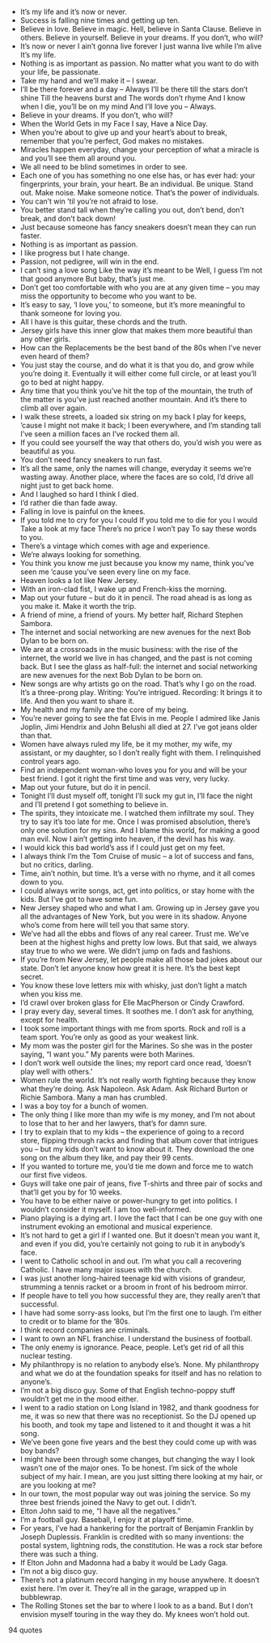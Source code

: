  - It’s my life and it’s now or never.
 - Success is falling nine times and getting up ten.
 - Believe in love. Believe in magic. Hell, believe in Santa Clause. Believe in others. Believe in yourself. Believe in your dreams. If you don’t, who will?
 - It’s now or never I ain’t gonna live forever I just wanna live while I’m alive It’s my life.
 - Nothing is as important as passion. No matter what you want to do with your life, be passionate.
 - Take my hand and we’ll make it – I swear.
 - I’ll be there forever and a day – Always I’ll be there till the stars don’t shine Till the heavens burst and The words don’t rhyme And I know when I die, you’ll be on my mind And I’ll love you – Always.
 - Believe in your dreams. If you don’t, who will?
 - When the World Gets in my Face I say, Have a Nice Day.
 - When you’re about to give up and your heart’s about to break, remember that you’re perfect, God makes no mistakes.
 - Miracles happen everyday, change your perception of what a miracle is and you’ll see them all around you.
 - We all need to be blind sometimes in order to see.
 - Each one of you has something no one else has, or has ever had: your fingerprints, your brain, your heart. Be an individual. Be unique. Stand out. Make noise. Make someone notice. That’s the power of individuals.
 - You can’t win ’til you’re not afraid to lose.
 - You better stand tall when they’re calling you out, don’t bend, don’t break, and don’t back down!
 - Just because someone has fancy sneakers doesn’t mean they can run faster.
 - Nothing is as important as passion.
 - I like progress but I hate change.
 - Passion, not pedigree, will win in the end.
 - I can’t sing a love song Like the way it’s meant to be Well, I guess I’m not that good anymore But baby, that’s just me.
 - Don’t get too comfortable with who you are at any given time – you may miss the opportunity to become who you want to be.
 - It’s easy to say, ‘I love you,’ to someone, but it’s more meaningful to thank someone for loving you.
 - All I have is this guitar, these chords and the truth.
 - Jersey girls have this inner glow that makes them more beautiful than any other girls.
 - How can the Replacements be the best band of the 80s when I’ve never even heard of them?
 - You just stay the course, and do what it is that you do, and grow while you’re doing it. Eventually it will either come full circle, or at least you’ll go to bed at night happy.
 - Any time that you think you’ve hit the top of the mountain, the truth of the matter is you’ve just reached another mountain. And it’s there to climb all over again.
 - I walk these streets, a loaded six string on my back I play for keeps, ’cause I might not make it back; I been everywhere, and I’m standing tall I’ve seen a million faces an I’ve rocked them all.
 - If you could see yourself the way that others do, you’d wish you were as beautiful as you.
 - You don’t need fancy sneakers to run fast.
 - It’s all the same, only the names will change, everyday it seems we’re wasting away. Another place, where the faces are so cold, I’d drive all night just to get back home.
 - And I laughed so hard I think I died.
 - I’d rather die than fade away.
 - Falling in love is painful on the knees.
 - If you told me to cry for you I could If you told me to die for you I would Take a look at my face There’s no price I won’t pay To say these words to you.
 - There’s a vintage which comes with age and experience.
 - We’re always looking for something.
 - You think you know me just because you know my name, think you’ve seen me ’cause you’ve seen every line on my face.
 - Heaven looks a lot like New Jersey.
 - With an iron-clad fist, I wake up and French-kiss the morning.
 - Map out your future – but do it in pencil. The road ahead is as long as you make it. Make it worth the trip.
 - A friend of mine, a friend of yours. My better half, Richard Stephen Sambora.
 - The internet and social networking are new avenues for the next Bob Dylan to be born on.
 - We are at a crossroads in the music business: with the rise of the internet, the world we live in has changed, and the past is not coming back. But I see the glass as half-full: the internet and social networking are new avenues for the next Bob Dylan to be born on.
 - New songs are why artists go on the road. That’s why I go on the road. It’s a three-prong play. Writing: You’re intrigued. Recording: It brings it to life. And then you want to share it.
 - My health and my family are the core of my being.
 - You’re never going to see the fat Elvis in me. People I admired like Janis Joplin, Jimi Hendrix and John Belushi all died at 27. I’ve got jeans older than that.
 - Women have always ruled my life, be it my mother, my wife, my assistant, or my daughter, so I don’t really fight with them. I relinquished control years ago.
 - Find an independent woman-who loves you for you and will be your best friend. I got it right the first time and was very, very lucky.
 - Map out your future, but do it in pencil.
 - Tonight I’ll dust myself off, tonight I’ll suck my gut in, I’ll face the night and I’ll pretend I got something to believe in.
 - The spirits, they intoxicate me. I watched them infiltrate my soul. They try to say it’s too late for me. Once I was promised absolution, there’s only one solution for my sins. And I blame this world, for making a good man evil. Now I ain’t getting into heaven, if the devil has his way.
 - I would kick this bad world’s ass if I could just get on my feet.
 - I always think I’m the Tom Cruise of music – a lot of success and fans, but no critics, darling.
 - Time, ain’t nothin, but time. It’s a verse with no rhyme, and it all comes down to you.
 - I could always write songs, act, get into politics, or stay home with the kids. But I’ve got to have some fun.
 - New Jersey shaped who and what I am. Growing up in Jersey gave you all the advantages of New York, but you were in its shadow. Anyone who’s come from here will tell you that same story.
 - We’ve had all the ebbs and flows of any real career. Trust me. We’ve been at the highest highs and pretty low lows. But that said, we always stay true to who we were. We didn’t jump on fads and fashions.
 - If you’re from New Jersey, let people make all those bad jokes about our state. Don’t let anyone know how great it is here. It’s the best kept secret.
 - You know these love letters mix with whisky, just don’t light a match when you kiss me.
 - I’d crawl over broken glass for Elle MacPherson or Cindy Crawford.
 - I pray every day, several times. It soothes me. I don’t ask for anything, except for health.
 - I took some important things with me from sports. Rock and roll is a team sport. You’re only as good as your weakest link.
 - My mom was the poster girl for the Marines. So she was in the poster saying, “I want you.” My parents were both Marines.
 - I don’t work well outside the lines; my report card once read, ‘doesn’t play well with others.’
 - Women rule the world. It’s not really worth fighting because they know what they’re doing. Ask Napoleon. Ask Adam. Ask Richard Burton or Richie Sambora. Many a man has crumbled.
 - I was a boy toy for a bunch of women.
 - The only thing I like more than my wife is my money, and I’m not about to lose that to her and her lawyers, that’s for damn sure.
 - I try to explain that to my kids – the experience of going to a record store, flipping through racks and finding that album cover that intrigues you – but my kids don’t want to know about it. They download the one song on the album they like, and pay their 99 cents.
 - If you wanted to torture me, you’d tie me down and force me to watch our first five videos.
 - Guys will take one pair of jeans, five T-shirts and three pair of socks and that’ll get you by for 10 weeks.
 - You have to be either naive or power-hungry to get into politics. I wouldn’t consider it myself. I am too well-informed.
 - Piano playing is a dying art. I love the fact that I can be one guy with one instrument evoking an emotional and musical experience.
 - It’s not hard to get a girl if I wanted one. But it doesn’t mean you want it, and even if you did, you’re certainly not going to rub it in anybody’s face.
 - I went to Catholic school in and out. I’m what you call a recovering Catholic. I have many major issues with the church.
 - I was just another long-haired teenage kid with visions of grandeur, strumming a tennis racket or a broom in front of his bedroom mirror.
 - If people have to tell you how successful they are, they really aren’t that successful.
 - I have had some sorry-ass looks, but I’m the first one to laugh. I’m either to credit or to blame for the ’80s.
 - I think record companies are criminals.
 - I want to own an NFL franchise. I understand the business of football.
 - The only enemy is ignorance. Peace, people. Let’s get rid of all this nuclear testing.
 - My philanthropy is no relation to anybody else’s. None. My philanthropy and what we do at the foundation speaks for itself and has no relation to anyone’s.
 - I’m not a big disco guy. Some of that English techno-poppy stuff wouldn’t get me in the mood either.
 - I went to a radio station on Long Island in 1982, and thank goodness for me, it was so new that there was no receptionist. So the DJ opened up his booth, and took my tape and listened to it and thought it was a hit song.
 - We’ve been gone five years and the best they could come up with was boy bands?
 - I might have been through some changes, but changing the way I look wasn’t one of the major ones. To be honest. I’m sick of the whole subject of my hair. I mean, are you just sitting there looking at my hair, or are you looking at me?
 - In our town, the most popular way out was joining the service. So my three best friends joined the Navy to get out. I didn’t.
 - Elton John said to me, “I have all the negatives.”
 - I’m a football guy. Baseball, I enjoy it at playoff time.
 - For years, I’ve had a hankering for the portrait of Benjamin Franklin by Joseph Duplessis. Franklin is credited with so many inventions: the postal system, lightning rods, the constitution. He was a rock star before there was such a thing.
 - If Elton John and Madonna had a baby it would be Lady Gaga.
 - I’m not a big disco guy.
 - There’s not a platinum record hanging in my house anywhere. It doesn’t exist here. I’m over it. They’re all in the garage, wrapped up in bubblewrap.
 - The Rolling Stones set the bar to where I look to as a band. But I don’t envision myself touring in the way they do. My knees won’t hold out.

94 quotes